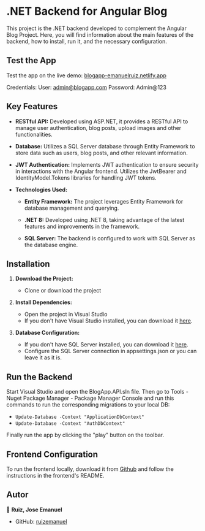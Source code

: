 # .NET Backend for Angular Blog

This project is the .NET backend developed to complement the Angular Blog Project. Here, you will find information about the main features of the backend, how to install, run it, and the necessary configuration.

## Test the App

Test the app on the live demo: [blogapp-emanuelruiz.netlify.app](https://blogapp-emanuelruiz.netlify.app/)

Credentials:
User: admin@blogapp.com
Password: Admin@123

## Key Features

- **RESTful API:** Developed using ASP.NET, it provides a RESTful API to manage user authentication, blog posts, upload images and other functionalities.

- **Database:** Utilizes a SQL Server database through Entity Framework to store data such as users, blog posts, and other relevant information.

- **JWT Authentication:** Implements JWT authentication to ensure security in interactions with the Angular frontend. Utilizes the JwtBearer and IdentityModel.Tokens libraries for handling JWT tokens.

- **Technologies Used:**
  - **Entity Framework:** The project leverages Entity Framework for database management and querying.

  - **.NET 8:** Developed using .NET 8, taking advantage of the latest features and improvements in the framework.

  - **SQL Server:** The backend is configured to work with SQL Server as the database engine.

## Installation

1. **Download the Project:**
   - Clone or download the project

2. **Install Dependencies:**
   - Open the project in Visual Studio
   - If you don't have Visual Studio installed, you can download it [here](https://visualstudio.microsoft.com/).

3. **Database Configuration:**
	- If you don't have SQL Server installed, you can download it [here](https://www.microsoft.com/en-us/sql-server/sql-server-downloads).
   - Configure the SQL Server connection in appsettings.json or you can leave it as it is.


## Run the Backend

Start Visual Studio and open the BlogApp.API.sln file. Then go to Tools - Nuget Package Manager - Package Manager Console and run this commands to run the corresponding migrations to your local DB:
- `Update-Database -Context "ApplicationDbContext"`
- `Update-Database -Context "AuthDbContext"`


Finally run the app by clicking the "play" button on the toolbar.

## Frontend Configuration

To run the frontend locally, download it from [Github](https://github.com/ruizemanuel/BlogApp-UI-Angular) and follow the instructions in the frontend's README.


## Autor

  

👤 **Ruiz, Jose Emanuel**

  

* GitHub: [ruizemanuel](https://github.com/ruizemanuel)
